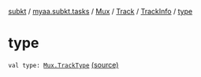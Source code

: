 [subkt](../../../../index.md) / [myaa.subkt.tasks](../../../index.md) / [Mux](../../index.md) / [Track](../index.md) / [TrackInfo](index.md) / [type](./type.md)

# type

`val type: `[`Mux.TrackType`](../../-track-type/index.md) [(source)](https://github.com/Myaamori/SubKt/blob/0.1.11/src/main/kotlin/myaa/subkt/tasks/muxtask.kt#L169)